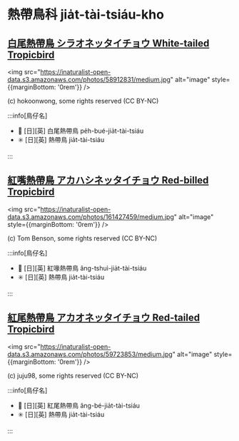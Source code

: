 # 熱帶鳥科 jia̍t-tài-tsiáu-kho

## [白尾熱帶鳥 シラオネッタイチョウ White-tailed Tropicbird](https://ebird.org/species/whttro)

<img src="https://inaturalist-open-data.s3.amazonaws.com/photos/58912831/medium.jpg" alt="image" style={{marginBottom: '0rem'}} />

<p className="image-caption">
(c) hokoonwong, some rights reserved (CC BY-NC)
</p>

:::info[鳥仔名]

- 🎯 [日][英] 白尾熱帶鳥 pe̍h-bué-jia̍t-tài-tsiáu
- ✳️ [日][英] 熱帶鳥 jia̍t-tài-tsiáu

:::

## [紅嘴熱帶鳥 アカハシネッタイチョウ Red-billed Tropicbird](https://ebird.org/species/rebtro)

<img src="https://inaturalist-open-data.s3.amazonaws.com/photos/161427459/medium.jpg" alt="image" style={{marginBottom: '0rem'}} />

<p className="image-caption">
(c) Tom Benson, some rights reserved (CC BY-NC)
</p>

:::info[鳥仔名]

- 🎯 [日][英] 紅喙熱帶鳥 âng-tshuì-jia̍t-tài-tsiáu
- ✳️ [日][英] 熱帶鳥 jia̍t-tài-tsiáu

:::

## [紅尾熱帶鳥 アカオネッタイチョウ Red-tailed Tropicbird](https://ebird.org/species/rettro)

<img src="https://inaturalist-open-data.s3.amazonaws.com/photos/59723853/medium.jpg" alt="image" style={{marginBottom: '0rem'}} />

<p className="image-caption">
(c) juju98, some rights reserved (CC BY-NC)
</p>

:::info[鳥仔名]

- 🎯 [日][英] 紅尾熱帶鳥 âng-bé-jia̍t-tài-tsiáu
- ✳️ [日][英] 熱帶鳥 jia̍t-tài-tsiáu

:::
